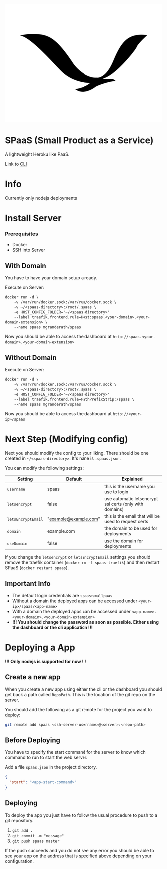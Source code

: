 ![Logo](docs/logo.svg)
# SPaaS (Small Product as a Service)

A lightweight Heroku like PaaS.

Link to [CLI](https://github.com/mgranderath/SPaaS-cli)

# Info

Currently only nodejs deployments 

# Install Server

### Prerequisites
- Docker
- SSH into Server

## With Domain

You have to have your domain setup already.

Execute on Server:
```
docker run -d \ 
    -v /var/run/docker.sock:/var/run/docker.sock \
    -v ~/<spaas-directory>:/root/.spaas \
    -e HOST_CONFIG_FOLDER='~/<spaas-directory>'
    --label traefik.frontend.rule=Host:spaas.<your-domain>.<your-domain-extension> \
    --name spaas mgranderath/spaas
```

Now you should be able to access the dashboard at `http://spaas.<your-domain>.<your-domain-extension>`

## Without Domain

Execute on Server:
```
docker run -d \ 
    -v /var/run/docker.sock:/var/run/docker.sock \
    -v ~/<spaas-directory>:/root/.spaas \
    -e HOST_CONFIG_FOLDER='~/<spaas-directory>'
    --label traefik.frontend.rule=PathPrefixStrip:/spaas \
    --name spaas mgranderath/spaas
```
Now you should be able to access the dashboard at `http://<your-ip>/spaas` 

# Next Step (Modifying config)

Next you should modify the config to your liking. There should be one created in `~/<spaas-directory>`. It's nane is `.spaas.json`.

You can modify the following settings:

| Setting | Default | Explained |
| ------- | ------- | --------- |
| `username` | spaas | this is the username you use to login |
| `letsencrypt` | false | use automatic letsencrypt ssl certs (only with domains) | 
| `letsEncryptEmail` | "example@example.com" | this is the email that will be used to request certs |
| `domain` | example.com | the domain to be used for deployments |
| `useDomain` | false | use the domain for deployments |

If you change the `letsencrypt` or `letsEncryptEmail` settings you should remove the traefik container (`docker rm -f spaas-traefik`) and then restart SPaaS (`docker restart spaas`).

## Important Info

- The default login credentials are `spaas`:`smallpaas`
- Without a domain the deployed apps can be accessed under `<your-ip>/spaas/<app-name>`
- With a domain the deployed apps can be accessed under `<app-name>.<your-domain>.<your-domain-extension>`
- **!!! You should change the password as soon as possible. Either using the dashboard or the cli application !!!**

# Deploying a App

**!!! Only nodejs is supported for now !!!**

## Create a new app

When you create a new app using either the cli or the dashboard you should get back a path called `RepoPath`. This is the location of the git repo on the server. 

You should add the following as a git remote for the project you want to deploy:
```bash
git remote add spaas <ssh-server-username>@<server>:<repo-path>
```

## Before Deploying

You have to specify the start command for the server to know which command to run to start the web server.

Add a file `spaas.json` in the project directory.

```json
{
  "start": "<app-start-command>"
}
```

## Deploying

To deploy the app you just have to follow the usual procedure to push to a git repository.

1. `git add .`
2. `git commit -m "message"`
3. `git push spaas master`

If the push succeeds and you do not see any error you should be able to see your app on the address that is specified above depending on your configuration.